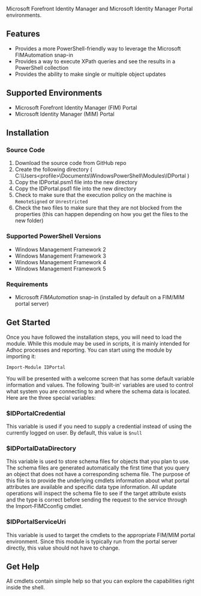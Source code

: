 Microsoft Forefront Identity Manager and Microsoft Identity Manager Portal environments.
## Features
* Provides a more PowerShell-friendly way to leverage the Microsoft FIMAutomation snap-in
* Provides a way to execute XPath queries and see the results in a PowerShell collection
* Provides the ability to make single or multiple object updates

## Supported Environments
* Microsoft Forefront Identity Manager (FIM) Portal
* Microsoft Identity Manager (MIM) Portal

## Installation

### Source Code
1. Download the source code from GitHub repo
2. Create the following directory ( C:\Users\<profile>\Documents\WindowsPowerShell\Modules\IDPortal )
3. Copy the IDPortal.psm1 file into the new directory
4. Copy the IDPortal.psd1 file into the new directory
5. Check to make sure that the execution policy on the machine is `RemoteSigned` or `Unrestricted`
6. Check the two files to make sure that they are not blocked from the properties (this can happen depending on how you get the files to the new folder)

### Supported PowerShell Versions
* Windows Management Framework 2
* Windows Management Framework 3
* Windows Management Framework 4
* Windows Management Framework 5

### Requirements
* Microsoft _FIMAutomation_ snap-in (installed by default on a FIM/MIM portal server)

## Get Started
Once you have followed the installation steps, you will need to load the module. While this module may be used in scripts, it is mainly intended for Adhoc processes and reporting. You can start using the module by importing it:

`Import-Module IDPortal`

You will be presented with a welcome screen that has some default variable information and values. The following 'built-in' variables are used to control what system you are connecting to and where the schema data is located. Here are the three special variables:

### $IDPortalCredential
This variable is used if you need to supply a credential instead of using the currently logged on user. By default, this value is `$null`

### $IDPortalDataDirectory
This variable is used to store schema files for objects that you plan to use. The schema files are generated automatically the first time that you query an object that does not have a corresponding schema file. The purpose of this file is to provide the underlying cmdlets information about what portal attributes are available and specific data type information. All update operations will inspect the schema file to see if the target attribute exists and the type is correct before sending the request to the service through the Import-FIMCconfig cmdlet.

### $IDPortalServiceUri
This variable is used to target the cmdlets to the appropriate FIM/MIM portal environment. Since this module is typically run from the portal server directly, this value should not have to change.

## Get Help
All cmdlets contain simple help so that you can explore the capabilities right inside the shell.

